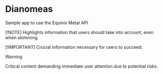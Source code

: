 # Dianomeas

Sample app to use the Equinix Metal API

[!NOTE]
Highlights information that users should take into account, even when skimming.

[!IMPORTANT]
Crucial information necessary for users to succeed.

> [!WARNING]
> Critical content demanding immediate user attention due to potential risks.

